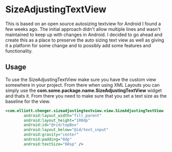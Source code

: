 SizeAdjustingTextView
=====================

This is based on an open source autosizing textview for Android I found a few weeks ago. The initial approach
didn't allow multiple lines and wasn't maintained to keep up with changes in Android. I decided to go ahead
and create this as a place to preserve the auto sizing text view as well as giving it a platform for some change
and to possibly add some features and functionality.

## Usage
To use the SizeAdjustingTextView make sure you have the custom view somewhere in your project.
From there when using XML Layouts you can simply use the <b>com.some.package.name.SizeAdjustingTextView</b>
widget and thats it. From there you need to make sure that you set a text size as the baseline for the view. 

```XML
<com.elliott.chenger.sizeadjustingtextview.view.SizeAdjustingTextView
        android:layout_width="fill_parent"
        android:layout_height="100dp"
        android:id="@+id/topBox"
        android:layout_below="@id/text_input"
        android:gravity="center"
        android:padding="0dp"
        android:textSize="60sp" />
```
